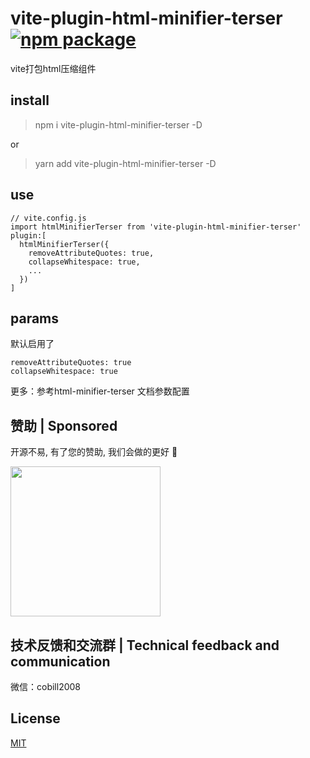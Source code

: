 # vite-plugin-html-minifier-terser <a href="https://npmjs.com/package/vite-plugin-html-minifier-terser" target="_blank"><img src="https://badgen.net/npm/v/vite-plugin-html-minifier-terser" alt="npm package"></a>
vite打包html压缩组件

## install
> npm i vite-plugin-html-minifier-terser -D

or


> yarn add vite-plugin-html-minifier-terser -D

## use
```
// vite.config.js
import htmlMinifierTerser from 'vite-plugin-html-minifier-terser'
plugin:[
  htmlMinifierTerser({
    removeAttributeQuotes: true, 
    collapseWhitespace: true,
    ...
  })
]
```

## params
默认启用了
```
removeAttributeQuotes: true 
collapseWhitespace: true
```
更多：参考html-minifier-terser 文档参数配置

## 赞助 | Sponsored

开源不易, 有了您的赞助, 我们会做的更好 👋

<img style="display: block;" src="https://tcly861204.github.io/static/wepay.jpg" width="240px" />

## 技术反馈和交流群 | Technical feedback and communication

微信：cobill2008

## License

[MIT](http://opensource.org/licenses/MIT)